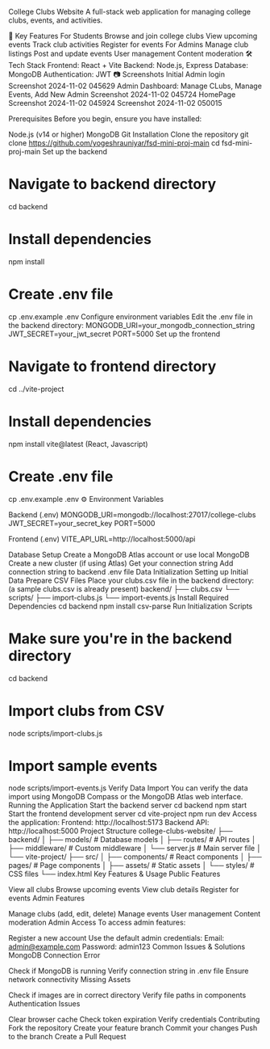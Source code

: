 College Clubs Website
A full-stack web application for managing college clubs, events, and activities.

🌟 Key Features
For Students
Browse and join college clubs
View upcoming events
Track club activities
Register for events
For Admins
Manage club listings
Post and update events
User management
Content moderation
🛠️ Tech Stack
Frontend: React + Vite
Backend: Node.js, Express
Database: MongoDB
Authentication: JWT
📷 Screenshots
Initial Admin login Screenshot 2024-11-02 045629 Admin Dashboard: Manage CLubs, Manage Events, Add New Admin Screenshot 2024-11-02 045724 HomePage Screenshot 2024-11-02 045924 Screenshot 2024-11-02 050015

Prerequisites
Before you begin, ensure you have installed:

Node.js (v14 or higher)
MongoDB
Git
Installation
Clone the repository
git clone https://github.com/yogeshrauniyar/fsd-mini-proj-main
cd fsd-mini-proj-main
Set up the backend
# Navigate to backend directory
cd backend

# Install dependencies
npm install

# Create .env file
cp .env.example .env
Configure environment variables Edit the .env file in the backend directory:
MONGODB_URI=your_mongodb_connection_string
JWT_SECRET=your_jwt_secret
PORT=5000
Set up the frontend
# Navigate to frontend directory
cd ../vite-project

# Install dependencies
npm install vite@latest (React, Javascript)

# Create .env file
cp .env.example .env
⚙️ Environment Variables

Backend (.env)
MONGODB_URI=mongodb://localhost:27017/college-clubs JWT_SECRET=your_secret_key PORT=5000

Frontend (.env)
VITE_API_URL=http://localhost:5000/api

Database Setup
Create a MongoDB Atlas account or use local MongoDB
Create a new cluster (if using Atlas)
Get your connection string
Add connection string to backend .env file
Data Initialization
Setting up Initial Data
Prepare CSV Files Place your clubs.csv file in the backend directory: (a sample clubs.csv is already present)
backend/
├── clubs.csv
└── scripts/
    ├── import-clubs.js
    └── import-events.js
Install Required Dependencies
cd backend
npm install csv-parse
Run Initialization Scripts
# Make sure you're in the backend directory
cd backend

# Import clubs from CSV
node scripts/import-clubs.js

# Import sample events
node scripts/import-events.js
Verify Data Import You can verify the data import using MongoDB Compass or the MongoDB Atlas web interface.
Running the Application
Start the backend server
cd backend
npm start
Start the frontend development server
cd vite-project
npm run dev
Access the application:
Frontend: http://localhost:5173
Backend API: http://localhost:5000
Project Structure
college-clubs-website/
├── backend/
│   ├── models/         # Database models
│   ├── routes/         # API routes
│   ├── middleware/     # Custom middleware
│   └── server.js       # Main server file
│
└── vite-project/
    ├── src/
    │   ├── components/ # React components
    │   ├── pages/      # Page components
    │   ├── assets/     # Static assets
    │   └── styles/     # CSS files
    └── index.html
Key Features & Usage
Public Features

View all clubs
Browse upcoming events
View club details
Register for events
Admin Features

Manage clubs (add, edit, delete)
Manage events
User management
Content moderation
Admin Access
To access admin features:

Register a new account
Use the default admin credentials:
Email: admin@example.com
Password: admin123
Common Issues & Solutions
MongoDB Connection Error

Check if MongoDB is running
Verify connection string in .env file
Ensure network connectivity
Missing Assets

Check if images are in correct directory
Verify file paths in components
Authentication Issues

Clear browser cache
Check token expiration
Verify credentials
Contributing
Fork the repository
Create your feature branch
Commit your changes
Push to the branch
Create a Pull Request

